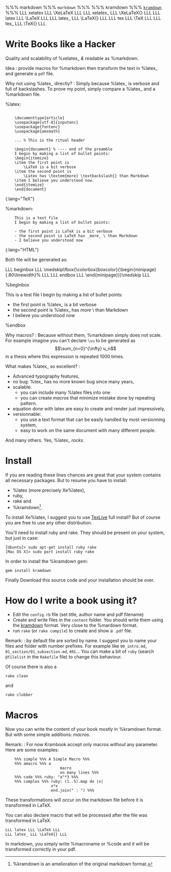 %%% markdown %%% `markdown` %%%
%%% kramdown %%% [`kramdown`](http://kramdown.rubyforge.org) %%%
LLL xelatex LLL \XeLaTeX LLL
LLL xelatex_ LLL \XeLaTeX{} LLL
LLL latex LLL \LaTeX LLL
LLL latex_ LLL \LaTeX{} LLL
LLL tex LLL \TeX LLL
LLL tex_ LLL \TeX{} LLL

# Write Books like a Hacker

Quality and scalability of %xelatex_ _&amp;_ readable as %markdown.

Idea
: provide macros for %markdown then transform the text in %latex_ and generate a `pdf` file.

Why not using %latex_ directly?
: Simply because %latex_ is verbose and full of backslashes. 
To prove my point, simply compare a %latex_ and a %markdown file.

%latex:

~~~
    
    \documenttype{article}
    \usepackage[utf-8]{inputenc}
    \usepackage{fontenc}
    \usepackage{amsmath}
    
    ... % This is the ritual header
    
    \begin{document} % ---- end of the preamble
    I begin by making a list of bullet points:
    \begin{itemize}
    \item the first point is 
        \LaTeX is a bit verbose
    \item the second point is 
        \Latex has \textem{more} \textbackslash{} than Markdown
    \item I believe you understood now.
    \end{itemize}
    \end{document}
~~~
{:lang="TeX"}

%markdown:

~~~
    This is a test file
    I begin by making a list of bullet points:
    
    - the first point is LaTeX is a bit verbose
    - the second point is LaTeX has _more_ \ than Markdown
    - I believe you understood now
~~~
{:lang="HTML"}

Both file will be generated as:

LLL beginbox LLL \medskip\fbox{\colorbox{boxcolor}{\begin{minipage}{.80\linewidth}% LLL
LLL endbox LLL \end{minipage}}}\medskip LLL

%beginbox

This is a test file
I begin by making a list of bullet points:

- the first point is %latex_ is a bit verbose
- the second point is %latex_ has _more_ \ than Markdown
- I believe you understood now

%endbox

Why macros? 
: Because without them, %markdown simply does not scale. For example imagine you can't declare `\su` to be generated as $$\sum_{n=0}^{\infty} u_n$$ in a thesis where this expression is repeated 1000 times.

What makes %latex_ so excellent?
: 

- Advanced typography features,
- no bug: %tex_ has no more known bug since many years,
- scalable:
  - you can include many %latex files into one
  - you can create _macros_ that minimize mistake done by repeating pattern.
- equation done with latex are easy to create and render just impressively,
- versionnable: 
  - you use a text format that can be easily handled by most versionning system,
  - easy to work on the same document with many different people.

And many others.  Yes, %latex_ _rocks_.

# Install

If you are reading these lines chances are great that your system contains all necessary packages.
But to resume you have to install:

- %latex (more precisely Xe%latex), 
- ruby,
- rake and
- %kramdown[^1]. 

[^1]: %kramdown is an amelioration of the original markdown format.

To install Xe%latex, I suggest you to use [TexLive](http://www.tug.org/texlive/) full install? 
But of course you are free to use any other distribution.

You'll need to install ruby and rake. 
They should be present on your system, but just in case:

    [Ubuntu]> sudo apt-get install ruby rake
    [Mac OS X]> sudo port install ruby rake

In order to install the %kramdown gem:

    gem install kramdown

Finally Download this source code and your installation should be over.

# How do I write a book using it?

- Edit the `config.rb` file (set title, author name and pdf filename)
- Create and write files in the `content` folder.  You should write them using the [kramdown](http://kramdown.rubyforge.org/) format. Very close to the %mardown format.
- run `rake` (or `rake compile`) to create and show a `.pdf` file.

Remark: 
: by default file are sorted by name.  I suggest you to name your files and folder with number prefixes.  For example like `00_intro.md`, `01_section/01_subsection.md`, etc...  You can make a bit of `ruby` (search `@filelist` in the `Rakefile` file) to change this behaviour.

Of course there is also a

    rake clean

and

    rake clobber

# Macros

Now you can write the content of your book mostly in %kramdown format.
But with some simple additions: _macros_.

Remark:
: For now Krambook accept only macros _without_ any parameter. Here are some examples:

~~~
    %%% simple %%% A Simple Macro %%%
    %%% amacro %%% a  
                        macro  
                        on many lines %%%
    %%% code %%% ruby: "a"*3 %%%
    %%% complex %%% ruby: (1..5).map do |x|
                    x*x
                    end.join(" : ") %%%
~~~

These transformations will occur on the markdown file before it is transformed in LaTeX.

You can also declare macro that will be processed after the file was transformed in LaTeX.

    LLL latex LLL \LaTeX LLL
    LLL latex_ LLL \LaTeX{} LLL

In markdown, you simply write \%macroname or \%code
and it will be transformed correctly in your pdf.

